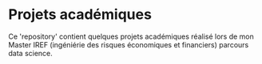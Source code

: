 # Projets académiques
Ce 'repository' contient quelques projets académiques réalisé lors de mon Master IREF (ingéniérie des risques économiques et financiers) parcours data science.
